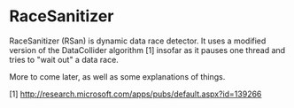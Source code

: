 # RaceSanitizer

RaceSanitizer (RSan) is dynamic data race detector. It uses a modified version
of the DataCollider algorithm [1] insofar as it pauses one thread and tries
to "wait out" a data race.

More to come later, as well as some explanations of things.

[1] http://research.microsoft.com/apps/pubs/default.aspx?id=139266